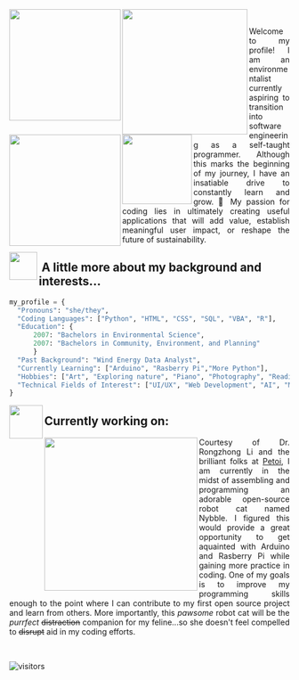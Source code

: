 <img align='left' src="https://user-images.githubusercontent.com/112219182/187812736-cf9021fa-e8e9-4d1c-a55a-db0cf4a739d7.jpg" height="200">
<img align='left' src="https://user-images.githubusercontent.com/112219182/187812980-9ccf4579-dac6-4c0e-b3fc-569db507dd03.gif" width="225">
<img align='left' src="https://user-images.githubusercontent.com/112219182/187813822-4de1d02c-ab4a-461c-b47b-6be20063dc67.jpg" height="200"><br/>

<img align='left' src="https://user-images.githubusercontent.com/112219182/188272138-60e62297-a4a6-4cfe-919d-e481493a7386.gif" width="125">
<p align="justify">
Welcome to my profile! I am an environmentalist currently aspiring to transition into software engineering as a self-taught programmer. Although this marks the beginning of my journey, I have an insatiable drive to constantly learn and grow. 🌱  My passion for coding lies in ultimately creating useful applications that will add value, establish meaningful user impact, or reshape the future of sustainability. 
</p>

<img align='left' src="https://media0.giphy.com/media/f6hnhHkks8bk4jwjh3/giphy.gif" width="50">
<h2>&nbsp;A little more about my background and interests...</h2>

```python
my_profile = {
  "Pronouns": "she/they",
  "Coding Languages": ["Python", "HTML", "CSS", "SQL", "VBA", "R"],
  "Education": {
      2007: "Bachelors in Environmental Science",
      2007: "Bachelors in Community, Environment, and Planning"
      }
  "Past Background": "Wind Energy Data Analyst",
  "Currently Learning": ["Arduino", "Rasberry Pi","More Python"],
  "Hobbies": ["Art", "Exploring nature", "Piano", "Photography", "Reading", "Globe-trotting"],
  "Technical Fields of Interest": ["UI/UX", "Web Development", "AI", "Machine Learning"]
}
```

<img align='left' src="https://c.tenor.com/sZ94rds4ZqQAAAAM/o2-o2robot.gif" width="60">
<h2> Currently working on: </h2>
<img align='left' src="https://www.photofunky.net/output/image/c/2/3/4/c234ad/photofunky.gif" width="275">
<p align="justify">
Courtesy of Dr. Rongzhong Li and the brilliant folks at <a href="https://github.com/PetoiCamp">Petoi</a>, I am currently in the midst of assembling and programming an adorable open-source robot cat named Nybble.  I figured this would provide a great opportunity to get aquainted with Arduino and Rasberry Pi while gaining more practice in coding.  One of my goals is to improve my programming skills enough to the point where I can contribute to my first open source project and learn from others.  More importantly, this <i>pawsome</i> robot cat will be the <i>purrfect</i> <s>distraction</s> companion for my feline...so she doesn't feel compelled to <s>disrupt</s> aid in my coding efforts.
</p>
<br>

![visitors](https://visitor-badge.glitch.me/badge?page_id=mlhuynh.visitor-badge.id&left_color=cadetblue&right_color=mediumturquoise)
  
<!---
mlhuynh/mlhuynh is a ✨ special ✨ repository because its `README.md` (this file) appears on your GitHub profile.
You can click the Preview link to take a look at your changes.
--->
